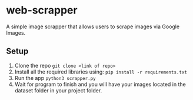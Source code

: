 # web-scrapper

A simple image scrapper that allows users to scrape images via Google Images.

## Setup

1) Clone the repo
``
git clone <link of repo>
``
2) Install all the required libraries using:
``
pip install -r requirements.txt
``
3) Run the app
``
python3 scrapper.py
``
4) Wait for program to finish and you will have your images located in the dataset folder in your 
project folder.
